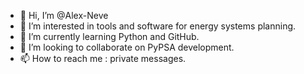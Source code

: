 - 👋 Hi, I’m @Alex-Neve
- 👀 I’m interested in tools and software for energy systems planning.
- 🌱 I’m currently learning Python and GitHub.
- 💞️ I’m looking to collaborate on PyPSA development.
- 📫 How to reach me : private messages.

<!---
Alex-Neve/Alex-Neve is a ✨ special ✨ repository because its `README.md` (this file) appears on your GitHub profile.
You can click the Preview link to take a look at your changes.
--->
